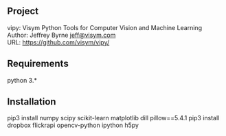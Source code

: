 Project
-------------------
vipy: Visym Python Tools for Computer Vision and Machine Learning  
Author: Jeffrey Byrne <jeff@visym.com>  
URL: https://github.com/visym/vipy/  


Requirements
-------------------
python 3.*


Installation
-------------------
pip3 install numpy scipy scikit-learn matplotlib dill pillow==5.4.1
pip3 install dropbox flickrapi opencv-python ipython h5py


